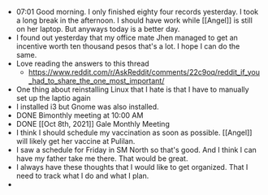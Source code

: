 - 07:01 Good morning. I only finished eighty four records yesterday. I took a long break in the afternoon. I should have work while [[Angel]] is still on her laptop. But anyways today is a better day.
- I found out yesterday that my office mate Jhen managed to get an incentive worth ten thousand pesos that's a lot. I hope I can do the same.
- Love reading the answers to this thread
	- https://www.reddit.com/r/AskReddit/comments/22c9oq/reddit_if_you_had_to_share_the_one_most_important/
- One thing about reinstalling Linux that I hate is that I have to manually set up the laptio again
- I installed i3 but Gnome was also installed.
- DONE Bimonthly meeting at 10:00 AM
- DONE [[Oct 8th, 2021]] Gale Monthly Meeting
- I think I should schedule my vaccination as soon as possible. [[Angel]] will likely get her vaccine at Pulilan.
- I saw a schedule for Friday in SM North so that's good. And I think I can have my father take me there. That would be great.
- I always have these thoughts that I would like to get organized. That I need to track what I do and what I plan.
-